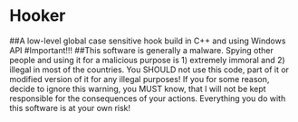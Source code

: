 # Hooker
##A low-level global case sensitive hook build in C++ and using Windows API
#Important!!!
##This software is generally a malware. Spying other people and using it for a malicious purpose is 1) extremely immoral and 2) illegal in most of the countries. You SHOULD not use this code, part of it or modified version of it for any illegal purposes! If you for some reason, decide to ignore this warning, you MUST know, that I will not be kept responsible for the consequences of your actions. Everything you do with this software is at your own risk!
